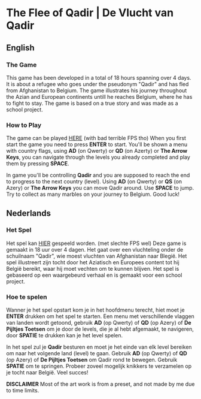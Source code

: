 ﻿# The Flee of Qadir | De Vlucht van Qadir
## English
### The Game
This game has been developed in a total of 18 hours spanning over 4 days. It is about a refugee who goes under the pseudonym "Qadir" and has fled from Afghanistan to Belgium. The game illustrates his journey throughout the Azian and European continents untill he reaches Belgium, where he has to fight to stay.
The game is based on a true story and was made as a school project.
### How to Play
The game can be played [HERE](https://replit.com/@Vigintillionn/qadir#main.py) (with bad terrible FPS tho)
When you first start the game you need to press **ENTER** to start.
You'll be shown a menu with country flags, using **AD** (on Qwerty) or **QD** (on Azerty) or **The Arrow Keys**, you can navigate through the levels you already completed and play them by pressing **SPACE**.

In game you'll be controlling **Qadir** and you are supposed to reach the end to progress to the next country (level).
Using **AD** (on Qwerty) or **QS** (on Azery) or **The Arrow Keys** you can move Qadir around. Use **SPACE** to jump.
Try to collect as many marbles on your journey to Belgium.
Good luck!

## Nederlands
### Het Spel
Het spel kan [HIER](https://replit.com/@Vigintillionn/qadir#main.py) gespeeld worden. (met slechte FPS wel)
Deze game is gemaakt in 18 uur over 4 dagen. Het gaat over een vluchteling onder de schuilnaam "Qadir", wie moest vluchten van Afghanistan naar Blegië. Het spel illustreert zijn tocht door het Aziatisch en Europees content tot hij België bereikt, waar hij moet vechten om te kunnen blijven.
Het spel is gebaseerd op een waargebeurd verhaal en is gemaakt voor een school project.
### Hoe te spelen
Wanner je het spel opstart kom je in het hoofdmenu terecht, hiet moet je **ENTER** drukken om het spel te starten.
Een menu met verschillende vlaggen van landen wordt getoond, gebruik **AD** (op Qwerty) of **QD** (op Azery) of **De Pijltjes Toetsen** om je door de levels, die je al hebt afgemaakt, te navigeren, door **SPATIE** te drukken kan je het level spelen.

In het spel zul je **Qadir** besturen en moet je het einde van elk level bereiken om naar het volgende land (level) te gaan.
Gebruik **AD** (op Qwerty) of **QD** (op Azery) of **De Pijltjes Toetsen** om Qadir rond te bewegen. Gebruik **SPATIE** om te springen.
Probeer zoveel mogelijk knikkers te verzamelen op je tocht naar België.
Veel succes!


**DISCLAIMER** Most of the art work is from a preset, and not made by me due to time limits.
